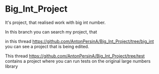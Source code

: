 # Big_Int_Project
It's project, that realised work with big int number.

In this branch  you can search my project, that 

in this thread https://github.com/AntonPersinA/Big_Int_Project/tree/big_int you can see a project that is being edited. 

This thread https://github.com/AntonPersinA/Big_Int_Project/tree/test contains a project where you can run tests on the original large numbers library
